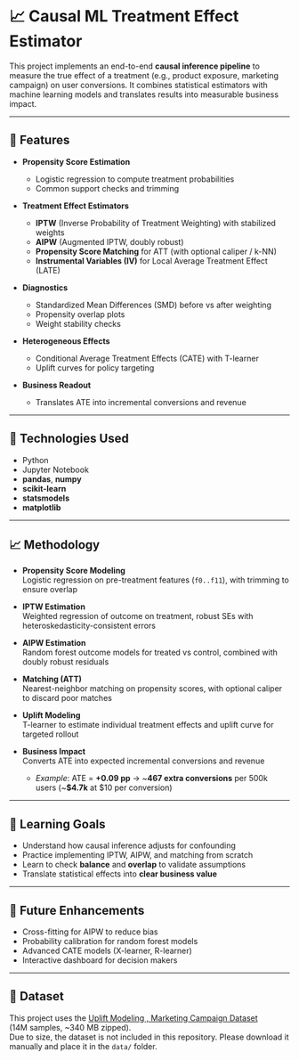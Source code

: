 # 📈 Causal ML Treatment Effect Estimator

This project implements an end-to-end **causal inference pipeline** to measure the true effect of a treatment (e.g., product exposure, marketing campaign) on user conversions. It combines statistical estimators with machine learning models and translates results into measurable business impact.

---

## 🔧 **Features**

- **Propensity Score Estimation**  
  - Logistic regression to compute treatment probabilities  
  - Common support checks and trimming  

- **Treatment Effect Estimators**  
  - **IPTW** (Inverse Probability of Treatment Weighting) with stabilized weights  
  - **AIPW** (Augmented IPTW, doubly robust)  
  - **Propensity Score Matching** for ATT (with optional caliper / k-NN)  
  - **Instrumental Variables (IV)** for Local Average Treatment Effect (LATE)  

- **Diagnostics**  
  - Standardized Mean Differences (SMD) before vs after weighting  
  - Propensity overlap plots  
  - Weight stability checks  

- **Heterogeneous Effects**  
  - Conditional Average Treatment Effects (CATE) with T-learner  
  - Uplift curves for policy targeting  

- **Business Readout**  
  - Translates ATE into incremental conversions and revenue  

---

## 📌 **Technologies Used**

- Python  
- Jupyter Notebook  
- **pandas**, **numpy**  
- **scikit-learn**  
- **statsmodels**  
- **matplotlib**  

---

## 📈 **Methodology**

- **Propensity Score Modeling**  
  Logistic regression on pre-treatment features (`f0..f11`), with trimming to ensure overlap  

- **IPTW Estimation**  
  Weighted regression of outcome on treatment, robust SEs with heteroskedasticity-consistent errors  

- **AIPW Estimation**  
  Random forest outcome models for treated vs control, combined with doubly robust residuals  

- **Matching (ATT)**  
  Nearest-neighbor matching on propensity scores, with optional caliper to discard poor matches  

- **Uplift Modeling**  
  T-learner to estimate individual treatment effects and uplift curve for targeted rollout  

- **Business Impact**  
  Converts ATE into expected incremental conversions and revenue  
  - *Example*: ATE = **+0.09 pp** → ~**467 extra conversions** per 500k users (~**$4.7k** at $10 per conversion)  

---

## 🧠 **Learning Goals**

- Understand how causal inference adjusts for confounding  
- Practice implementing IPTW, AIPW, and matching from scratch  
- Learn to check **balance** and **overlap** to validate assumptions  
- Translate statistical effects into **clear business value**  

---

## 🧮 **Future Enhancements**

- Cross-fitting for AIPW to reduce bias  
- Probability calibration for random forest models  
- Advanced CATE models (X-learner, R-learner)  
- Interactive dashboard for decision makers

---

## 📂 Dataset
This project uses the [Uplift Modeling , Marketing Campaign Dataset](https://www.kaggle.com/datasets/arashnic/uplift-modeling)  
(14M samples, ~340 MB zipped).  
Due to size, the dataset is not included in this repository. Please download it manually and place it in the `data/` folder.
